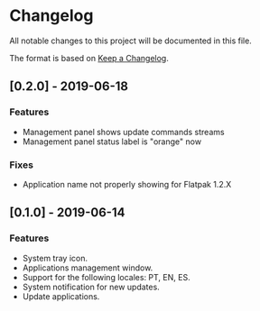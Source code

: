 # Changelog
All notable changes to this project will be documented in this file.


The format is based on [Keep a Changelog](https://keepachangelog.com/en/1.0.0/).

## [0.2.0] - 2019-06-18
### Features
- Management panel shows update commands streams
- Management panel status label is "orange" now

### Fixes
- Application name not properly showing for Flatpak  1.2.X

## [0.1.0] - 2019-06-14
### Features
- System tray icon.
- Applications management window.
- Support for the following locales: PT, EN, ES.
- System notification for new updates.
- Update applications.
